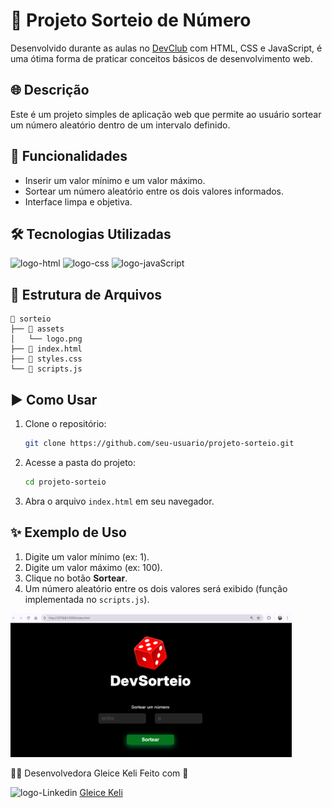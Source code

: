# 🎲 Projeto Sorteio de Número

Desenvolvido durante as aulas no <a href="https://rodolfomori.com.br/devclub">DevClub</a> com HTML, CSS e JavaScript, é uma ótima forma de praticar conceitos básicos de desenvolvimento web.

## 🌐 Descrição
Este é um projeto simples de aplicação web que permite ao usuário sortear um número aleatório dentro de um intervalo definido.


## 🚀 Funcionalidades

- Inserir um valor mínimo e um valor máximo.
- Sortear um número aleatório entre os dois valores informados.
- Interface limpa e objetiva.

## 🛠️ Tecnologias Utilizadas

<img src="https://img.shields.io/badge/HTML5-E34F26?style=for-the-badge&logo=html5&logoColor=white" alt="logo-html" />

<img src="https://img.shields.io/badge/CSS3-1572B6?style=for-the-badge&logo=css3&logoColor=white" alt="logo-css"/>

<img src="https://img.shields.io/badge/JavaScript-F7DF1E?style=for-the-badge&logo=javascript&logoColor=black" alt="logo-javaScript"/>

## 📂 Estrutura de Arquivos

```
📁 sorteio
├── 📁 assets
│   └── logo.png
├── 📄 index.html
├── 📄 styles.css
└── 📄 scripts.js
```

## ▶️ Como Usar

1. Clone o repositório:
   
   ```bash
   git clone https://github.com/seu-usuario/projeto-sorteio.git
   ```

2. Acesse a pasta do projeto:
   
   ```bash
   cd projeto-sorteio
   ```

3. Abra o arquivo `index.html` em seu navegador.

## ✨ Exemplo de Uso

1. Digite um valor mínimo (ex: 1).
2. Digite um valor máximo (ex: 100).
3. Clique no botão **Sortear**.
4. Um número aleatório entre os dois valores será exibido (função implementada no `scripts.js`).


<img src="https://github.com/Gleicekeli12/sorteio/blob/main/assets/sorteio.PNG?raw=true" alt="sorteio" width="450"/>


🙋‍♀️ Desenvolvedora Gleice Keli Feito com 💙

<img src="https://img.icons8.com/?size=100&id=84888&format=png&color=999999" alt="logo-Linkedin" width="30" /> <a href="https://www.linkedin.com/in/gleice-keli/">Gleice Keli</a>
